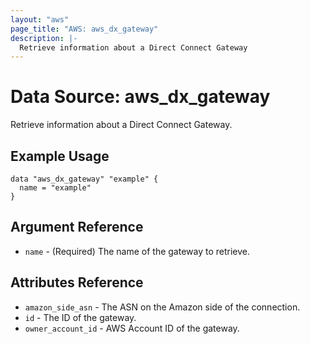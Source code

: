 ```yaml
---
layout: "aws"
page_title: "AWS: aws_dx_gateway"
description: |-
  Retrieve information about a Direct Connect Gateway
---
```


# Data Source: aws_dx_gateway

Retrieve information about a Direct Connect Gateway.

## Example Usage

```hcl
data "aws_dx_gateway" "example" {
  name = "example"
}
```

## Argument Reference

* `name` - (Required) The name of the gateway to retrieve.

## Attributes Reference

* `amazon_side_asn` - The ASN on the Amazon side of the connection.
* `id` - The ID of the gateway.
* `owner_account_id` - AWS Account ID of the gateway.
